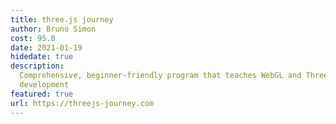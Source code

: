 ```yaml
---
title: three.js journey
author: Bruno Simon
cost: 95.0
date: 2021-01-19
hidedate: true
description:
  Comprehensive, beginner-friendly program that teaches WebGL and Three.js
  development
featured: true
url: https://threejs-journey.com
---
```

